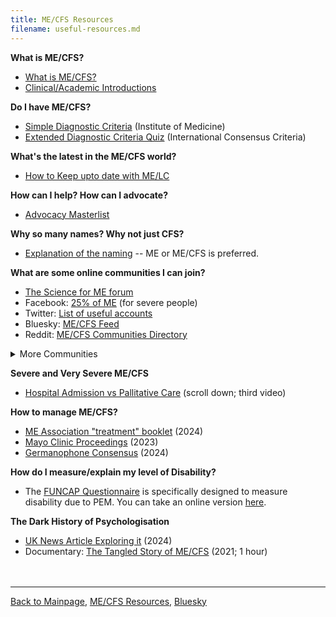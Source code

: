 ```yaml
---
title: ME/CFS Resources
filename: useful-resources.md
---
```


**What is ME/CFS?**
* [What is ME/CFS?](https://me-cfs.github.io/me-cfs.html)
* [Clinical/Academic Introductions](clinical-resources.md)

**Do I have ME/CFS?**
* [Simple Diagnostic Criteria](https://nap.nationalacademies.org/resource/19012/MECFS_ProposedDiagnosticCriteria.jpg) (Institute of Medicine)
* [Extended Diagnostic Criteria Quiz](https://me-cfs.github.io/files/pdf/ICC.pdf) (International Consensus Criteria)

**What's the latest in the ME/CFS world?**
* [How to Keep upto date with ME/LC](https://me-cfs.github.io/news/)

**How can I help? How can I advocate?**
* [Advocacy Masterlist](how-to-help.md)

**Why so many names? Why not just CFS?**
* [Explanation of the naming](https://www.s4me.info/threads/the-name-question.332/) -- ME or ME/CFS is preferred.

**What are some online communities I can join?**
* [The Science for ME forum](https://www.s4me.info)
* Facebook: [25% of ME](https://www.facebook.com/share/4Fw5hGB6y1h8F4vt/?mibextid=K35XfP) (for severe people)
* Twitter: [List of useful accounts](https://x.com/i/lists/1792252442643509657)
* Bluesky: [ME/CFS Feed](https://bsky.app/profile/did:plc:6ydksqmdcz6nreadftvdf35l/feed/aaaozu4oohcxg)
* Reddit: [ME/CFS Communities Directory](https://www.reddit.com/r/MECFSPatients/comments/1dfotxm/mecfs_reddit_communities_directory_pinned/)
<details markdown="1">
  <summary>More Communities</summary>
* Reddit: [The r/cfs Community](https://www.reddit.com/r/cfs/s/FOHNXA7Cu1) Disclaimer:
  * DO NOT join the r/mecfs or r/cfsme communities on reddit. They are [owned by David Jameson](https://forums.phoenixrising.me/threads/the-moderator-of-reddit-r-cfsme-r-mecfs-pushes-cbt-and-brain-retraining-and-get-and-bans-you-if-you-say-something-about-it.90736/), a notorious psychologiser of the disease.
  * While generally okay, the r/cfs community has a few users who promote unproven treatments.
* Discord: [The MercyME community](https://discord.gg/dQYyXjZ9)
* Lemmy: [The lemmy.blahaj.zome community](https://lemmy.blahaj.zone/c/myalgicencephalomyelitis)
  * Sadly, this community is not very active, but Lemmy is quickly growing, so feel free to be the people who make it active :). 
</details>

**Severe and Very Severe ME/CFS**
* [Hospital Admission vs Pallitative Care](https://www.dialogues-mecfs.co.uk/films/severeme/) (scroll down; third video)

**How to manage ME/CFS?**
* [ME Association "treatment" booklet](https://meassociation.org.uk/2024/04/the-me-association-treating-me-cfs-including-research-into-new-and-experimental-approaches/) (2024)
* [Mayo Clinic Proceedings](https://www.mayoclinicproceedings.org/article/S0025-6196(23)00402-0/fulltext) (2023)
* [Germanophone Consensus](https://link.springer.com/article/10.1007/s00508-024-02372-y) (2024)

**How do I measure/explain my level of Disability?**
* The [FUNCAP Questionnaire](https://www.mdpi.com/2077-0383/13/12/3486) is specifically designed to measure disability due to PEM. You can take an online version [here](https://t.co/Yrq6PZbH0I).

**The Dark History of Psychologisation**
* [UK News Article Exploring it](https://amp.theguardian.com/commentisfree/2024/mar/12/chronic-fatigue-syndrome-me-treatments-social-services) (2024)
* Documentary: [The Tangled Story of ME/CFS](https://www.dialogues-mecfs.co.uk/films/the-tangled-story-of-me-cfs/) (2021; 1 hour)
<br/><br/><br/>

---

[Back to Mainpage](https://me-cfs.github.io), [ME/CFS Resources](https://me-cfs.github.io/useful-resources.html), [Bluesky](https://bsky.app/profile/me-cfs.bsky.social)
